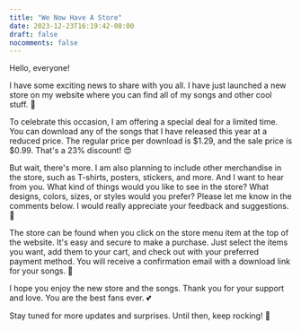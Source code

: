 ```yaml
---
title: "We Now Have A Store"
date: 2023-12-23T16:19:42-08:00
draft: false
nocomments: false
---
```

Hello, everyone!

I have some exciting news to share with you all. I have just launched a new store on my website where you can find all of my songs and other cool stuff. 🎵

To celebrate this occasion, I am offering a special deal for a limited time. You can download any of the songs that I have released this year at a reduced price. The regular price per download is $1.29, and the sale price is $0.99. That's a 23% discount! 😍

But wait, there's more. I am also planning to include other merchandise in the store, such as T-shirts, posters, stickers, and more. And I want to hear from you. What kind of things would you like to see in the store? What designs, colors, sizes, or styles would you prefer? Please let me know in the comments below. I would really appreciate your feedback and suggestions. 🙏

The store can be found when you click on the store menu item at the top of the website. It's easy and secure to make a purchase. Just select the items you want, add them to your cart, and check out with your preferred payment method. You will receive a confirmation email with a download link for your songs. 🛒

I hope you enjoy the new store and the songs. Thank you for your support and love. You are the best fans ever. 💕

Stay tuned for more updates and surprises. Until then, keep rocking! 🤘
